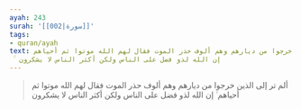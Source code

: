 ```yaml
---
ayah: 243
surah: '[[002|سورة]]'
tags:
- quran/ayah
text: ألم تر إلى الذين خرجوا من ديارهم وهم ألوف حذر الموت فقال لهم الله موتوا ثم أحياهم
  ۚ إن الله لذو فضل على الناس ولكن أكثر الناس لا يشكرون
---
```

> ألم تر إلى الذين خرجوا من ديارهم وهم ألوف حذر الموت فقال لهم الله موتوا ثم أحياهم ۚ إن الله لذو فضل على الناس ولكن أكثر الناس لا يشكرون
